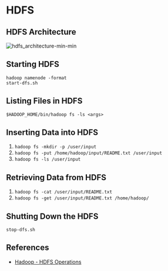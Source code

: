 # HDFS

## HDFS Architecture
![hdfs_architecture-min-min](https://www.wailian.work/images/2019/05/14/hdfs_architecture-min-min.jpg)

## Starting HDFS
```
hadoop namenode -format
start-dfs.sh
```

## Listing Files in HDFS
```
$HADOOP_HOME/bin/hadoop fs -ls <args>
```

## Inserting Data into HDFS
1. `hadoop fs -mkdir -p /user/input`
1. `hadoop fs -put /home/hadoop/input/README.txt /user/input`
1. `hadoop fs -ls /user/input`

## Retrieving Data from HDFS
1. `hadoop fs -cat /user/input/README.txt`
1. `hadoop fs -get /user/input/README.txt /home/hadoop/`

## Shutting Down the HDFS
```
stop-dfs.sh
```

## References
- [Hadoop - HDFS Operations](https://www.tutorialspoint.com/hadoop/hadoop_hdfs_operations.htm)
